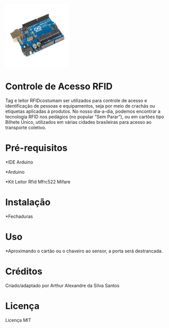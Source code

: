 <img src="https://github.com/Arthur-Alexandre/Arduino-Uno/blob/master/images/Arduino_Uno.jpg" height="200" width="200">


# Controle de Acesso RFID
Tag e leitor RFIDcostumam ser utilizados para controle de acesso e identificação de pessoas e equipamentos, seja por meio de crachás ou etiquetas aplicadas à produtos. No nosso dia-a-dia, podemos encontrar a tecnologia RFID nos pedágios (no popular “Sem Parar”), ou em cartões tipo Bilhete Único, utilizados em várias cidades brasileiras para acesso ao transporte coletivo.

# Pré-requisitos
*IDE Arduino

*Arduino

*Kit Leitor Rfid Mfrc522 Mifare

# Instalação
*Fechaduras

# Uso
*Aproximando o cartão ou o chaveiro ao sensor, a porta será destrancada.

# Créditos
Criado/adaptado por Arthur Alexandre da Silva Santos 

# Licença 
Licença MIT
